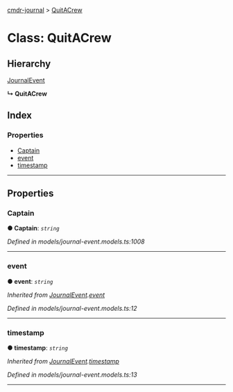 [cmdr-journal](../README.md) > [QuitACrew](../classes/quitacrew.md)



# Class: QuitACrew

## Hierarchy


 [JournalEvent](journalevent.md)

**↳ QuitACrew**







## Index

### Properties

* [Captain](quitacrew.md#captain)
* [event](quitacrew.md#event)
* [timestamp](quitacrew.md#timestamp)



---
## Properties
<a id="captain"></a>

###  Captain

**●  Captain**:  *`string`* 

*Defined in models/journal-event.models.ts:1008*





___

<a id="event"></a>

###  event

**●  event**:  *`string`* 

*Inherited from [JournalEvent](journalevent.md).[event](journalevent.md#event)*

*Defined in models/journal-event.models.ts:12*





___

<a id="timestamp"></a>

###  timestamp

**●  timestamp**:  *`string`* 

*Inherited from [JournalEvent](journalevent.md).[timestamp](journalevent.md#timestamp)*

*Defined in models/journal-event.models.ts:13*





___


